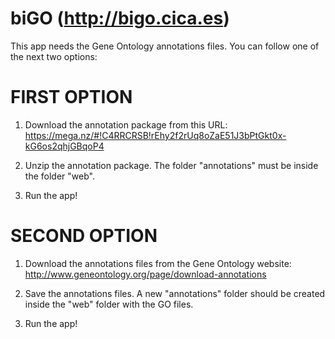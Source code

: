 # biGO (http://bigo.cica.es)

This app needs the Gene Ontology annotations files. You can follow one of the next two options:



#  FIRST OPTION  #

1. Download the annotation package from this URL: 
https://mega.nz/#!C4RRCRSB!rEhy2f2rUq8oZaE51J3bPtGkt0x-kG6os2qhjGBqoP4


2. Unzip the annotation package. The folder "annotations" must be inside the folder "web".

3. Run the app!



#  SECOND OPTION  #

1. Download the annotations files from the Gene Ontology website:
http://www.geneontology.org/page/download-annotations

2. Save the annotations files. A new "annotations" folder should be created inside the "web" folder with the GO files.

3. Run the app!
